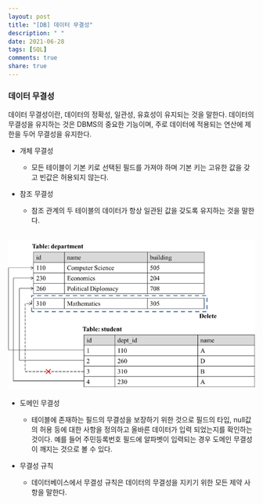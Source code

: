 ```yaml
---
layout: post
title: "[DB] 데이터 무결성"
description: " "
date: 2021-06-28
tags: [SQL]
comments: true
share: true
---
```



### 데이터 무결성

데이터 무결성이란, 데이터의 정확성, 일관성, 유효성이 유지되는 것을 말한다. 데이터의 무결성을 유지하는 것은 DBMS의 중요한 기능이며, 주로 데이터에 적용되는 연산에 제한을 두어 무결성을 유지한다.

- 개체 무결성

  - 모든 테이블이 기본 키로 선택된 필드를 가져야 하며 기본 키는 고유한 값을 갖고 빈값은 허용되지 않는다.

- 참조 무결성

  - 참조 관계의 두 테이블의 데이터가 항상 일관된 값을 갖도록 유지하는 것을 말한다.

<br/>
<img src="./참조 무결성 예시.png">

- 도메인 무결성

  - 테이블에 존재하는 필드의 무결성을 보장하기 위한 것으로 필드의 타입, null값의 허용 등에 대한 사항을 정의하고 올바른 데이터가 입력 되었는지를 확인하는 것이다. 예를 들어 주민등록번호 필드에 알파벳이 입력되는 경우 도메인 무결성이 깨지는 것으로 볼 수 있다.

- 무결성 규칙

  - 데이터베이스에서 무결성 규칙은 데이터의 무결성을 지키기 위한 모든 제약 사항을 말한다.
